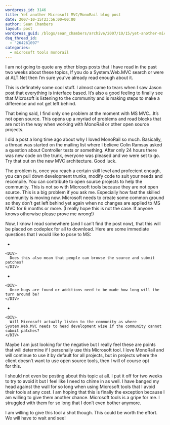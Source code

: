 ```yaml
---
wordpress_id: 3146
title: Yet another Microsoft MVC/MonoRail blog post
date: 2007-10-15T23:56:00+00:00
author: Sean Chambers
layout: post
wordpress_guid: /blogs/sean_chambers/archive/2007/10/15/yet-another-microsoft-mvc-monorail-blog-post.aspx
dsq_thread_id:
  - "264261097"
categories:
  - microsoft tools monorail
---
```

I am not going to quote any other blogs posts that I have read in the past two weeks about these topics, If you do a System.Web.MVC search or were at ALT.Net then I&#8217;m sure you&#8217;ve already read enough about it.


  


This is definately some cool stuff. I almost came to tears when I saw Jason post that everything is interface based. It&#8217;s also a good feeling to finally see that Microsoft is listening to the community and is making steps to&nbsp;make a difference&nbsp;and not&nbsp;get left behind.


  


That being said, I find only one problem at the moment&nbsp;with MS MVC&#8230;It&#8217;s not open source. This opens up a myriad of problems and road blocks that are not in the way when working with MonoRail or other open source projects.


  


I did a post a long time ago about why I loved MonoRail so much. Basically, a thread was started on the mailing list where I believe Colin Ramsay asked a question about Controller tests or something. After only 24 hours there was new code on the trunk, everyone was pleased and we were set to go. Try that out on the new MVC architecture. Good luck.


  


The problem is, once you reach a certain skill level and profecient enough, you can pull down development trunks, modify code to suit your needs and recompile. You can contribute to open source projects to help the community. This is not so with Microsoft tools because they are not open source. This is a big problem if you ask me. Especially how fast the skilled community is moving now. Microsoft needs to create some common ground so they don&#8217;t get left behind yet again when no changes are applied to MS MVC for 6 months or more. (I really hope this is not the case. If anyone knows otherwise please prove me wrong!)


  


Now, I know I read somewhere (and I can&#8217;t find the post now), that this will be placed on codeplex for all to download. Here are some immediate questions that I would like to pose to MS:


  



  


  * 
  
    <DIV>
      Does this also mean that people can browse the source and submit patches?
    </DIV>


  


  * 
  
    <DIV>
      Once bugs are found or additions need to be made how long will the turn around be?
    </DIV>


  


  * 
  
    <DIV>
      Will Microsoft actually listen to the community as where System.Web.MVC needs to head development wise if the community cannot submit patches?
    </DIV>


  


Maybe I am just looking for the negative but I really feel these are points that will determine if I personally use this&nbsp;Microsoft tool. I love MonoRail and will continue to use it by default for all projects, but in projects where the client doesn&#8217;t want to use open source tools, then I will of course opt for&nbsp;this.


  


I should not even be posting about this topic at all. I put it off for two weeks to try to avoid it but I feel like I need to chime in as well. I have banged my head against the wall for so long when using Microsoft&nbsp;tools that I avoid their tools&nbsp;at any cost. I am hoping that this is finally the exception because I am willing to give them another chance. Microsoft tools is a gripe for me. I struggled with them for so long that I don&#8217;t even bother anymore.


  


I am willing to give this tool a shot though. This could be worth the effort. We will have to wait and see!